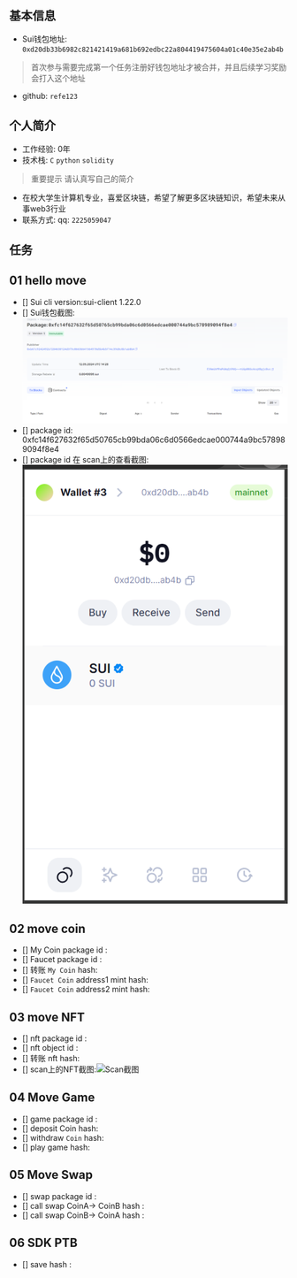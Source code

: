 ## 基本信息
- Sui钱包地址: `0xd20db33b6982c821421419a681b692edbc22a804419475604a01c40e35e2ab4b`
> 首次参与需要完成第一个任务注册好钱包地址才被合并，并且后续学习奖励会打入这个地址
- github: `refe123`

## 个人简介
- 工作经验: 0年
- 技术栈: `C` `python` `solidity`
> 重要提示 请认真写自己的简介
- 在校大学生计算机专业，喜爱区块链，希望了解更多区块链知识，希望未来从事web3行业
- 联系方式: qq: `2225059047` 

## 任务

##   01 hello move  
- [] Sui cli version:sui-client 1.22.0
- [] Sui钱包截图: ![Sui钱包截图](./images/pack.png)
- [] package id: 0xfc14f627632f65d50765cb99bda06c6d0566edcae000744a9bc578989094f8e4
- [] package id 在 scan上的查看截图:![Scan截图](./images/sui_wallet.png)

##   02 move coin
- [] My Coin package id : 
- [] Faucet package id : 
- [] 转账 `My Coin` hash:
- [] `Faucet Coin` address1 mint hash:
- [] `Faucet Coin` address2 mint hash:

##   03 move NFT
- [] nft package id :
- [] nft object id : 
- [] 转账 nft  hash:
- [] scan上的NFT截图:![Scan截图](./images/你的图片地址)

##   04 Move Game
- [] game package id :
- [] deposit Coin hash:
- [] withdraw `Coin` hash:
- [] play game hash:

##   05 Move Swap
- [] swap package id :
- [] call swap CoinA-> CoinB  hash :
- [] call swap CoinB-> CoinA  hash :

##   06 SDK PTB
- [] save hash :

